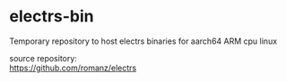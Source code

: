 # electrs-bin
Temporary repository to host electrs binaries for aarch64 ARM cpu linux

source repository:  
https://github.com/romanz/electrs
